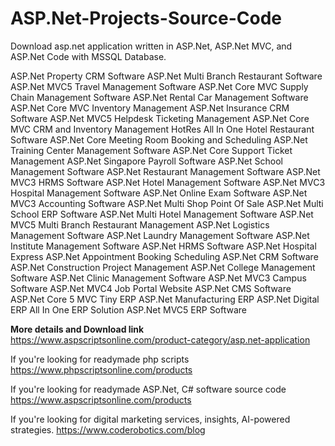 # ASP.Net-Projects-Source-Code
Download asp.net application written in ASP.Net, ASP.Net MVC, and ASP.Net Code with MSSQL Database.

ASP.Net Property CRM Software
ASP.Net Multi Branch Restaurant Software
ASP.Net MVC5 Travel Management Software
ASP.Net Core MVC Supply Chain Management Software
ASP.Net Rental Car Management Software
ASP.Net Core MVC Inventory Management
ASP.Net Insurance CRM Software
ASP.Net MVC5 Helpdesk Ticketing Management
ASP.Net Core MVC CRM and Inventory Management
HotRes All In One Hotel Restaurant Software
ASP.Net Core Meeting Room Booking and Scheduling
ASP.Net Training Center Management Software
ASP.Net Core Support Ticket Management
ASP.Net Singapore Payroll Software
ASP.Net School Management Software
ASP.Net Restaurant Management Software
ASP.Net MVC3 HRMS Software
ASP.Net Hotel Management Software
ASP.Net MVC3 Hospital Management Software
ASP.Net Online Exam Software
ASP.Net MVC3 Accounting Software
ASP.Net Multi Shop Point Of Sale
ASP.Net Multi School ERP Software
ASP.Net Multi Hotel Management Software
ASP.Net MVC5 Multi Branch Restaurant Management
ASP.Net Logistics Management Software
ASP.Net Laundry Management Software
ASP.Net Institute Management Software
ASP.Net HRMS Software
ASP.Net Hospital Express
ASP.Net Appointment Booking Scheduling
ASP.Net CRM Software
ASP.Net Construction Project Management
ASP.Net College Management Software
ASP.Net Clinic Management Software
ASP.Net MVC3 Campus Software
ASP.Net MVC4 Job Portal Website
ASP.Net CMS Software
ASP.Net Core 5 MVC Tiny ERP
ASP.Net Manufacturing ERP
ASP.Net Digital ERP All In One ERP Solution
ASP.Net MVC5 ERP Software

<b>More details and Download link</b>
https://www.aspscriptsonline.com/product-category/asp.net-application

If you're looking for readymade php scripts
https://www.phpscriptsonline.com/products

If you're looking for readymade ASP.Net, C# software source code
https://www.aspscriptsonline.com/products

If you're looking for digital marketing services, insights, AI-powered strategies.
https://www.coderobotics.com/blog
